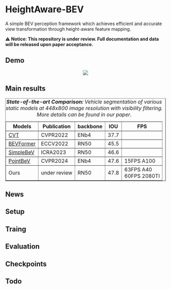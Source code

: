 # HeightAware-BEV

A simple BEV perception framework which achieves efficient and accurate view transformation through
height-aware feature mapping.



<!-- <p align="center">
  <h2 align="center">HeightAware-BEV: Height-Aware Feature Mapping for Efficient Bird’s-Eye-View Perception</h2>
</p> -->

⚠️ **Notice: This repository is under review. Full documentation and data will be released upon paper acceptance.**

## Demo
<div align="center">
<img src='./assets/demo.gif'>
</div>

## Main results
<div align="center">
<table border="1">
  <caption><i><b>State-of-the-art Comparison:</b> Vehicle segmentation of various static models at 448x800 image resolution with visibility filtering. More details can be found in our paper.</i></caption>
    <tr>
        <th>Models</th>
        <th>Publication</th>
        <th>backbone</th>
        <th>IOU</th>
        <th>FPS</th>
    </tr>
    <tr class="highlight-column">
        <td><a href="https://arxiv.org/abs/2205.02833">CVT</a></td>
        <td>CVPR2022</td>
        <td>ENb4</td>
        <td>37.7</td>
        <td></td>
    </tr>
    </tr>
    <tr class="highlight-column">
        <td><a href="https://arxiv.org/abs/2203.17270">BEVFormer</a></td>
        <td>ECCV2022</td>
        <td>RN50</td>
        <td>45.5</td>
        <td></td>
    </tr>
    </tr>
    <tr class="highlight-column">
        <td><a href="https://arxiv.org/abs/2206.07959">SimpleBeV</a></td>
        <td>ICRA2023</td>
        <td>RN50</td>
        <td>46.6</td>
        <td></td>
    </tr>
    </tr>
    <tr class="highlight-column">
        <td><a href="https://arxiv.org/abs/2312.00703">PointBeV</a></td>
        <td>CVPR2024</td>
        <td>ENb4</td>
        <td>47.6</td>
        <td>15FPS A100</td>
    </tr>
    </tr>
    <tr class="highlight-column">
        <td>Ours</td>
        <td>under review</td>
        <td>RN50</td>
        <td>47.8</td>
        <td>63FPS A40<br>60FPS 2080TI</td>
    </tr>
</table>
</div>

## News

## Setup

## Traing

## Evaluation

## Checkpoints

## Todo





